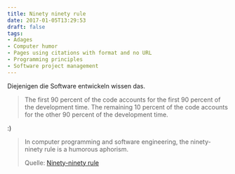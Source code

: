 ```yaml
---
title: Ninety ninety rule
date: 2017-01-05T13:29:53
draft: false
tags:
- Adages
- Computer humor
- Pages using citations with format and no URL
- Programming principles
- Software project management
---
```


Diejenigen die Software entwickeln wissen das.

> The first 90 percent of the code accounts for the first 90 percent of the
> development time. The remaining 10 percent of the code accounts for the
> other 90 percent of the development time.

:) 

> In computer programming and software engineering, the ninety-ninety rule
> is a humorous aphorism.
> 
> Quelle: [Ninety-ninety rule](https://en.wikipedia.org/wiki/Ninety-ninety_rule)
